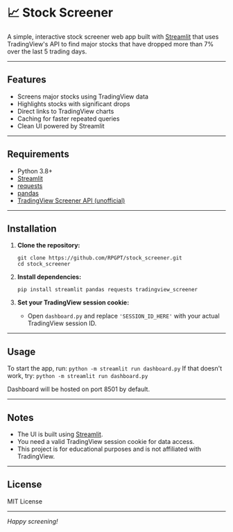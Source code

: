 # 📈 Stock Screener

A simple, interactive stock screener web app built with [Streamlit](https://streamlit.io/) that uses TradingView's API to find major stocks that have dropped more than 7% over the last 5 trading days.

---

## Features

- Screens major stocks using TradingView data
- Highlights stocks with significant drops
- Direct links to TradingView charts
- Caching for faster repeated queries
- Clean UI powered by Streamlit

---

## Requirements

- Python 3.8+
- [Streamlit](https://streamlit.io/)
- [requests](https://pypi.org/project/requests/)
- [pandas](https://pandas.pydata.org/)
- [TradingView Screener API (unofficial)](https://github.com/StreamAlpha/TradingView-API)  

---

## Installation

1. **Clone the repository:**
    ```
    git clone https://github.com/RPGPT/stock_screener.git
    cd stock_screener
    ```

2. **Install dependencies:**
    ```
    pip install streamlit pandas requests tradingview_screener
    ```

3. **Set your TradingView session cookie:**
    - Open `dashboard.py` and replace `'SESSION_ID_HERE'` with your actual TradingView session ID.

---

## Usage

To start the app, run:
    ```
    python -m streamlit run dashboard.py
    ```
If that doesn't work, try:
    ```
    python -m streamlit run dashboard.py
    ```

Dashboard will be hosted on port 8501 by default.

---

## Notes

- The UI is built using [Streamlit](https://streamlit.io/).
- You need a valid TradingView session cookie for data access.
- This project is for educational purposes and is not affiliated with TradingView.

---

## License

MIT License

---

*Happy screening!*